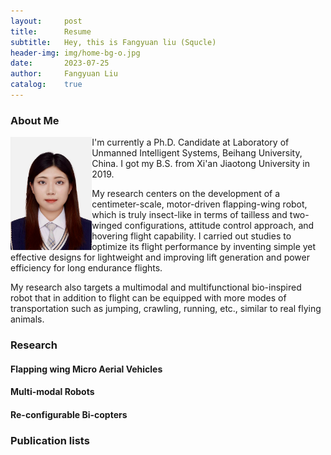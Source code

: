 ```yaml
---
layout:     post
title:      Resume
subtitle:   Hey, this is Fangyuan liu (Squcle)
header-img: img/home-bg-o.jpg
date:       2023-07-25
author:     Fangyuan Liu
catalog:    true
---
```


### About Me
<img align="left" src="/img/photo.png" style="zoom:30%"/>

I'm currently a Ph.D. Candidate at Laboratory of Unmanned Intelligent Systems, Beihang University, China. I got my B.S. from Xi'an Jiaotong University in 2019.  

My research centers on the development of a centimeter-scale, motor-driven flapping-wing robot, which is truly insect-like in terms of tailless and two-winged configurations, attitude control approach, and hovering flight capability. I carried out studies to optimize its flight performance by inventing simple yet effective designs for lightweight and improving lift generation and power efficiency for long endurance flights.  

My research also targets a multimodal and multifunctional bio-inspired robot that in addition to flight can be equipped with more modes of transportation such as jumping, crawling, running, etc., similar to real flying animals.  


### Research
#### Flapping wing Micro Aerial Vehicles

#### Multi-modal Robots

#### Re-configurable Bi-copters

### Publication lists

